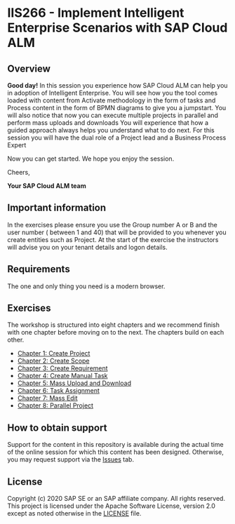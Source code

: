 # IIS266 - Implement Intelligent Enterprise Scenarios with SAP Cloud ALM

## Overview

**Good day!**
In this session you experience how SAP Cloud ALM can help you in adoption of Intelligent Enterprise. You will see how you the tool comes loaded with content from Activate methodology in the form of tasks and Process content in the form of BPMN diagrams to give you a jumpstart. 
You will also notice that now you can execute multiple projects in parallel and perform mass uploads and downloads
You will experience that how a guided approach always helps you understand what to do next.
For this session you will have the dual role of a Project lead and a Business Process Expert

Now you can get started. We hope you enjoy the session.

​Cheers, 

**Your SAP Cloud ALM team**

## Important information
In the exercises please ensure you use the Group number A or B and the user number ( between 1 and 40) that will be provided to you whenever you create entities such as Project. At the start of the exercise the instructors will advise you on your tenant details and logon details.


## Requirements

The one and only thing you need is a modern browser.

## Exercises

The workshop is structured into eight chapters and we recommend finish with one chapter before moving on to the next. The chapters build on each other.

- [Chapter 1: Create Project](exercises/Chapter1/Markdown.md)
- [Chapter 2: Create Scope](exercises/Chapter2/Markdown.md)
- [Chapter 3: Create Requirement](exercises/Chapter3/Markdown.md)
- [Chapter 4: Create Manual Task](exercises/Chapter4/Markdown.md)
- [Chapter 5: Mass Upload and Download](exercises/Chapter5/Markdown.md)
- [Chapter 6: Task Assignment](exercises/Chapter6/Markdown.md)
- [Chapter 7: Mass Edit](exercises/Chapter7/Markdown.md)
- [Chapter 8: Parallel Project](exercises/Chapter8/Markdown.md)
 

## How to obtain support

Support for the content in this repository is available during the actual time of the online session for which this content has been designed. Otherwise, you may request support via the [Issues](../../issues) tab.

## License
Copyright (c) 2020 SAP SE or an SAP affiliate company. All rights reserved. This project is licensed under the Apache Software License, version 2.0 except as noted otherwise in the [LICENSE](LICENSES/Apache-2.0.txt) file.
